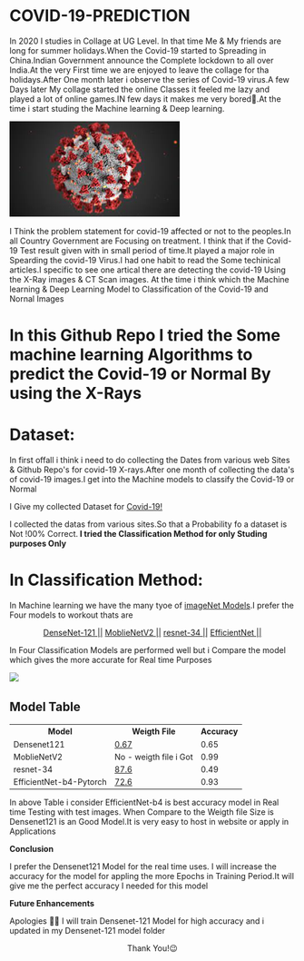 # COVID-19-PREDICTION

In 2020 I studies in Collage at UG Level. In that time Me & My friends are long for summer holidays.When the Covid-19 started to Spreading in China.Indian Government announce the Complete lockdown to all over India.At the very First time we are enjoyed to leave the collage for tha holidays.After One month later i observe the series of Covid-19 virus.A few Days later My collage started the online Classes it feeled me lazy and played a lot of online games.IN few days it makes me  very bored🥱.At the time i start studing the Machine learning & Deep learning.
 
<img src="https://github.com/Balasubramaniam077/COVID-19-PREDICTION/blob/main/resnet-34/covid-19.png" alt="Covid-19" margin-left="auto" margin-rigth = "auto"> 

I Think the problem statement for covid-19 affected or not to the peoples.In all Country Government are Focusing on treatment. I think that if the Covid-19 Test result given with in small period of time.It played a major role in Spearding the covid-19 Virus.I had one habit to read the Some techinical articles.I specific to see one artical there are detecting the covid-19 Using the X-Ray images & CT Scan images. At the time i think which the Machine learning & Deep Learning Model to Classification of the Covid-19 and Nornal Images 

# In this Github Repo I tried the Some machine learning Algorithms to predict the Covid-19 or Normal By using the X-Rays 

# Dataset:

In first offall i think i need to do collecting the Dates from various web Sites & Github Repo's for covid-19 X-rays.After one month  of collecting the data's of covid-19 images.I get into the Machine models to classify the Covid-19 or Normal

I Give my collected Dataset for <a href="https://drive.google.com/drive/folders/13BifNgdcdiQRlb0smRIuCd6vIVSh9Qaz?usp=sharing">Covid-19!</a>

I collected the datas from various sites.So that a Probability fo a dataset is Not !00% Correct.<b> I tried the Classification Method for only Studing purposes Only </b>
  
# In Classification Method:

In Machine learning we have the many tyoe of <a href="https://www.image-net.org/">imageNet Models</a>.I prefer the Four models to workout thats are 

<p align="center">
<a href="https://github.com/liuzhuang13/DenseNet">DenseNet-121 ||</a>
<a href="https://models.roboflow.com/blog.roboflow.com/how-to-train-mobilenetv2">MoblieNetV2 ||</a>
<a href="https://paperswithcode.com/model/resnet?variant=resnet-34">resnet-34 ||</a>
<a href="https://github.com/lukemelas/EfficientNet-PyTorch#:~:text=EfficientNet%20PyTorch%20is%20a%20PyTorch,flexible%2C%20and%20extensible%20as%20possible.">EfficientNet ||</a>
  
In Four Classification Models are performed well but i Compare the model which gives the more accurate for Real time Purposes
 
<img src="https://github.com/Balasubramaniam077/COVID-19-PREDICTION/blob/main/resnet-34/covid.gif" >
 

  
<h2>Model Table</h2>

<table>
  <tr>
    <th><b>Model<b></th>
     <th><b>Weigth File</b></th>
     <th><b>Accuracy</b></th>
  </tr>
  <tr>
    <td>Densenet121</td>
    <td><a href="https://drive.google.com/file/d/1ncn1TUZ6inc8gzQn-qZzbuZgl-Nv1oWk/view?usp=sharing">0.67</a></td>
    <td>0.65</td>
  </tr>
  <tr>
    <td>MoblieNetV2 </td>
    <td>No - weigth file i Got</td>
    <td>0.99</td>
  </tr>
  <tr>
    <td>resnet-34</td>
    <td><a href="https://drive.google.com/file/d/1SMAnL-dQ0U4t1j43aqW7X6HK6-g4Lp9F/view?usp=sharing">87.6</a></td>
    <td>0.49</td>
  </tr>
  <tr>
    <td>EfficientNet-b4-Pytorch</td>
    <td><a href="https://drive.google.com/file/d/1uqscFFek0qkuvBUZ1yV999TNy4qujASY/view?usp=sharing">72.6</a></td>
    <td>0.93</td>
  </tr>
 
</table>
 
 In above Table i consider EfficientNet-b4 is best accuracy model in Real time Testing with test images. When Compare to the Weigth file Size is Densenet121 is an Good Model.It is very easy to host in website or apply in Applications 
 
 <b>Conclusion</b>
 
 I prefer the Densenet121 Model for the real time uses. I will increase the accuracy for the model for appling the more Epochs in Training Period.It will give me the perfect accuracy I needed for this model
 
 
 <b>Future Enhancements</b>
 
 
Apologies 🙇‍♂️
I will train Densenet-121 Model for high accuracy and i updated in my Densenet-121 model folder 
 
 
 <p align="center">Thank You!😉</p>
